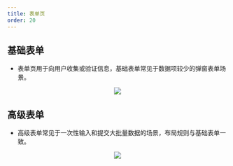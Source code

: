 ```yaml
---
title: 表单页
order: 20
---
```


## 基础表单

- 表单页用于向用户收集或验证信息，基础表单常见于数据项较少的弹窗表单场景。

<div align=center>
<img src="assets/images/layout/form-basic.png" />
</div>

## 高级表单  

- 高级表单常见于一次性输入和提交大批量数据的场景，布局规则与基础表单一致。

<div align=center>
<img src="assets/images/layout/form-advance.png" />
</div>
